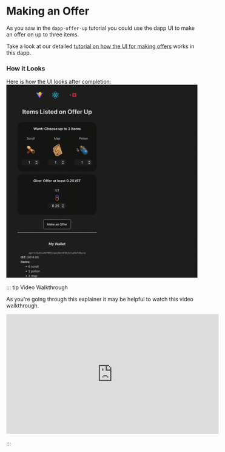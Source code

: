 # Making an Offer

As you saw in the `dapp-offer-up` tutorial you could use the dapp UI to make an offer on up to three items.

Take a look at our detailed [tutorial on how the UI for making offers](/guides/getting-started/ui-tutorial/making-an-offer.html) works in this dapp.

### How it Looks

Here is how the UI looks after completion:
![The UI look after completing the UI tutorial](./assets/dapp-offer-up-run.gif)

::: tip Video Walkthrough

As you're going through this explainer it may be helpful to watch this video walkthrough.

<ClientOnly>
<iframe width="560" height="315" src="https://www.youtube.com/embed/Wy13GLmujhA" title="YouTube video player" frameborder="0" allow="accelerometer; autoplay; clipboard-write; encrypted-media; gyroscope; picture-in-picture" allowfullscreen></iframe>
</ClientOnly>

:::
